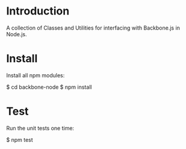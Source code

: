 Introduction
============

A collection of Classes and Utilities for interfacing with Backbone.js in Node.js.

Install
=======

Install all npm modules:

  $ cd backbone-node
  $ npm install

Test
====

Run the unit tests one time:

  $ npm test